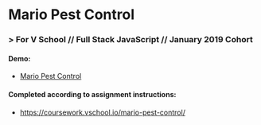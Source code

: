 # Mario Pest Control
### > For V School // Full Stack JavaScript // January 2019 Cohort

#### Demo:
- <a href="index.html" target="_blank">Mario Pest Control</a>

#### Completed according to assignment instructions: 
- https://coursework.vschool.io/mario-pest-control/ 
